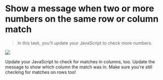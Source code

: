 # Show a message when two or more numbers on the same row or column match

> In this task, you'll update your JavaScript to check more numbers.

![](7.jpg)

Update your JavaScript to check for matches in columns, too. Update the message to show which column the match was in. Make sure you're still checking for matches on rows too!
